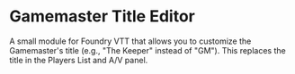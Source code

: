 # Gamemaster Title Editor

A small module for Foundry VTT that allows you to customize the Gamemaster's title (e.g., "The Keeper" instead of "GM"). This replaces the title in the Players List and A/V panel.
